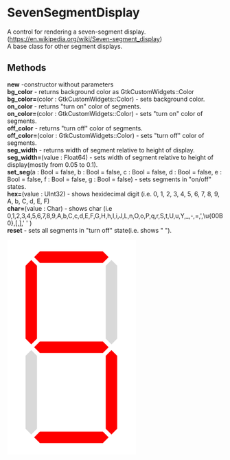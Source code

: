  # SevenSegmentDisplay

 A control for rendering a seven-segment display. (https://en.wikipedia.org/wiki/Seven-segment_display)  
 A base class for other segment displays.

 ## Methods  
__new__ -constructor without parameters  
**bg_color** - returns background color as GtkCustomWidgets::Color  
**bg_color=**(color : GtkCustomWidgets::Color) - sets background color.  
**on_color** - returns "turn on" color of segments.   
**on_color=**(color : GtkCustomWidgets::Color) - sets "turn on" color of segments.  
**off_color** - returns "turn off" color of segments.   
**off_color=**(color : GtkCustomWidgets::Color) - sets "turn off" color of segments.  
**seg_width** - returns width of segment relative to height of display.  
**seg_width=**(value : Float64) - sets width of segment relative to height of display(mostly from 0.05 to 0.1).   
**set_seg**(a : Bool = false, b : Bool = false, c : Bool = false, d : Bool = false, e : Bool = false, f : Bool = false, g : Bool = false) - sets segments in "on/off" states.  
**hex=**(value : UInt32) - shows hexidecimal digit (i.e. 0, 1, 2, 3, 4, 5, 6, 7, 8, 9, A, b, C, d, E, F)  
**char=**(value : Char) - shows char (i.e 0,1,2,3,4,5,6,7,8,9,A,b,C,c,d,E,F,G,H,h,I,i,J,L,n,O,o,P,q,r,S,t,U,u,Y,_,-,=,',\u{00B0},[,],' ' )  
**reset** - sets all segments in "turn off" state(i.e. shows " ").  

 ![](../../images/SevenSegmentDisplay.png)


